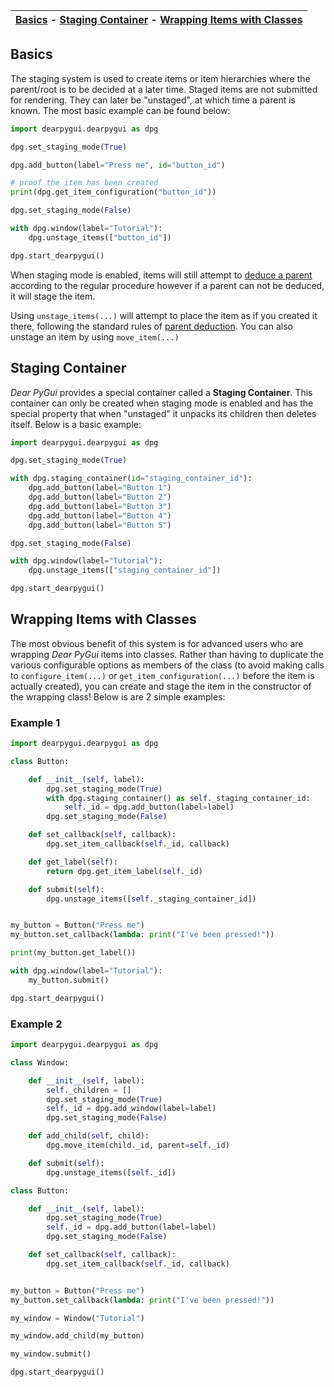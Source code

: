 | [Basics](#basics) - [Staging Container](staging-container) - [Wrapping Items with Classes](#wrapping-items-with-classes) |
|-|

## Basics
The staging system is used to create items or item hierarchies where the parent/root is to be decided at a later time. Staged items are not submitted for rendering. They can later be "unstaged", at which time a parent is known. The most basic example can be found below:
```python
import dearpygui.dearpygui as dpg

dpg.set_staging_mode(True)

dpg.add_button(label="Press me", id="button_id")

# proof the item has been created
print(dpg.get_item_configuration("button_id"))

dpg.set_staging_mode(False)

with dpg.window(label="Tutorial"):
    dpg.unstage_items(["button_id"])

dpg.start_dearpygui()
```

When staging mode is enabled, items will still attempt to [deduce a parent](https://github.com/hoffstadt/DearPyGui/wiki/Parent-Deduction-&-Container-Stack) according to the regular procedure however if a parent can not be deduced, it will stage the item.

Using `unstage_items(...)` will attempt to place the item as if you created it there, following the standard rules of [parent deduction](https://github.com/hoffstadt/DearPyGui/wiki/Parent-Deduction-&-Container-Stack). You can also unstage an item by using `move_item(...)`

## Staging Container
_Dear PyGui_ provides a special container called a **Staging Container**. This container can only be created when staging mode is enabled and has the special property that when "unstaged" it unpacks its children then deletes itself. Below is a basic example:
```python
import dearpygui.dearpygui as dpg

dpg.set_staging_mode(True)

with dpg.staging_container(id="staging_container_id"):
    dpg.add_button(label="Button 1")
    dpg.add_button(label="Button 2")
    dpg.add_button(label="Button 3")
    dpg.add_button(label="Button 4")
    dpg.add_button(label="Button 5")

dpg.set_staging_mode(False)

with dpg.window(label="Tutorial"):
    dpg.unstage_items(["staging_container_id"])

dpg.start_dearpygui()
```

## Wrapping Items with Classes
The most obvious benefit of this system is for advanced users who are wrapping _Dear PyGui_ items into classes. Rather than having to duplicate the various configurable options as members of the class (to avoid making calls to `configure_item(...)` or `get_item_configuration(...)` before the item is actually created), you can create and stage the item in the constructor of the wrapping class! Below is are 2 simple examples:

### Example 1
```python
import dearpygui.dearpygui as dpg

class Button:

    def __init__(self, label):
        dpg.set_staging_mode(True)
        with dpg.staging_container() as self._staging_container_id:
            self._id = dpg.add_button(label=label)
        dpg.set_staging_mode(False)

    def set_callback(self, callback):
        dpg.set_item_callback(self._id, callback)

    def get_label(self):
        return dpg.get_item_label(self._id)

    def submit(self):
        dpg.unstage_items([self._staging_container_id])


my_button = Button("Press me")
my_button.set_callback(lambda: print("I've been pressed!"))

print(my_button.get_label())

with dpg.window(label="Tutorial"):
    my_button.submit()

dpg.start_dearpygui()

```

### Example 2
```python
import dearpygui.dearpygui as dpg

class Window:

    def __init__(self, label):
        self._children = []
        dpg.set_staging_mode(True)
        self._id = dpg.add_window(label=label)
        dpg.set_staging_mode(False)

    def add_child(self, child):
        dpg.move_item(child._id, parent=self._id)

    def submit(self):
        dpg.unstage_items([self._id])

class Button:

    def __init__(self, label):
        dpg.set_staging_mode(True)
        self._id = dpg.add_button(label=label)
        dpg.set_staging_mode(False)

    def set_callback(self, callback):
        dpg.set_item_callback(self._id, callback)


my_button = Button("Press me")
my_button.set_callback(lambda: print("I've been pressed!"))

my_window = Window("Tutorial")

my_window.add_child(my_button)

my_window.submit()

dpg.start_dearpygui()
```